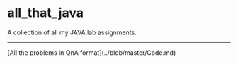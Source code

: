 # all_that_java
A collection of all my JAVA lab assignments.
<hr>
[All the problems in QnA format](../blob/master/Code.md)
